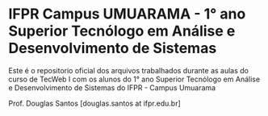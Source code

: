 # IFPR Campus UMUARAMA - 1° ano Superior Tecnólogo em Análise e Desenvolvimento de Sistemas

Este é o repositorio oficial dos arquivos trabalhados durante as aulas do curso de TecWeb I 
com os alunos do 1° ano Superior Tecnólogo em Análise e Desenvolvimento de Sistemas do IFPR - Campus Umuarama


Prof. Douglas Santos [douglas.santos at ifpr.edu.br]
